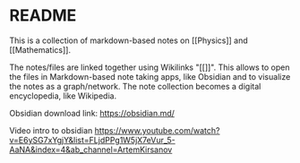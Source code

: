 # README

This is a collection of markdown-based notes on [[Physics]] and [[Mathematics]].

The notes/files are linked together using Wikilinks "[[]]". This allows to open the files in Markdown-based note taking apps, like Obsidian and to visualize the notes as a graph/network. The note collection becomes a digital encyclopedia, like Wikipedia.

Obsidian download link: https://obsidian.md/

Video intro to obsidian https://www.youtube.com/watch?v=E6ySG7xYgjY&list=FLjdPPg1W5jX7eVur_5-AaNA&index=4&ab_channel=ArtemKirsanov

